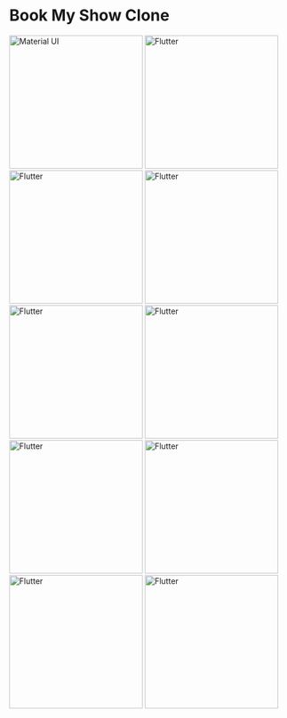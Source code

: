 # Book My Show Clone


<div> 
  <img src="https://user-images.githubusercontent.com/108117746/182670769-d8b46461-3aff-4989-ad2c-1225cf0af4e1.png" title="Material UI" alt="Material UI" width="240"/>
  <img src="https://user-images.githubusercontent.com/108117746/182670802-b95e93d7-984c-427b-9a34-f9954f2c0cb2.png" title="Flutter" alt="Flutter" width="240"/>
  <img src="https://user-images.githubusercontent.com/108117746/182670815-a0773769-c664-4a39-bd36-51ad5cdaeb60.png" title="Flutter" alt="Flutter" width="240"/>
  <img src="https://user-images.githubusercontent.com/108117746/182670836-da94a69d-8dea-4a6f-ae1d-87cfa32befd2.png" title="Flutter" alt="Flutter" width="240"/>
  <img src="https://user-images.githubusercontent.com/108117746/182670849-25454f30-df55-475d-8e34-00c50290e93f.png" title="Flutter" alt="Flutter" width="240"/>
  <img src="https://user-images.githubusercontent.com/108117746/182670871-4447861b-1fa9-410d-9ebf-5a0b0892a4a6.png" title="Flutter" alt="Flutter" width="240"/>
  <img src="https://user-images.githubusercontent.com/108117746/182670877-b0429ad5-45c5-47ca-b8ad-d5a1bc55e2e2.png" title="Flutter" alt="Flutter" width="240"/>  
  <img src="https://user-images.githubusercontent.com/108117746/182670893-9e0fd5b7-6586-4caf-94e8-ff3f5501d6e8.png" title="Flutter" alt="Flutter" width="240"/>
  <img src="https://user-images.githubusercontent.com/108117746/182670903-b1da842b-8601-4504-89c8-9e32fc1c9c59.png" title="Flutter" alt="Flutter" width="240"/>    
  <img src="https://user-images.githubusercontent.com/108117746/182699235-8e9a7f5e-06a9-405e-a8b8-12976bea39dc.png" title="Flutter" alt="Flutter" width="240"/>    
</div>

